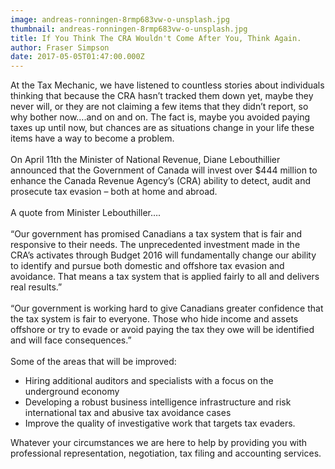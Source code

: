 ```yaml
---
image: andreas-ronningen-8rmp683vw-o-unsplash.jpg
thumbnail: andreas-ronningen-8rmp683vw-o-unsplash.jpg
title: If You Think The CRA Wouldn't Come After You, Think Again.
author: Fraser Simpson
date: 2017-05-05T01:47:00.000Z
---
```

At the Tax Mechanic, we have listened to countless stories about individuals thinking that because the CRA hasn’t tracked them down yet, maybe they never will, or they are not claiming a few items that they didn’t report, so why bother now….and on and on. The fact is, maybe you avoided paying taxes up until now, but chances are as situations change in your life these items have a way to become a problem.\
\
On April 11th the Minister of National Revenue, Diane Lebouthillier announced that the Government of Canada will invest over $444 million to enhance the Canada Revenue Agency’s (CRA) ability to detect, audit and prosecute tax evasion – both at home and abroad.\
\
A quote from Minister Lebouthiller….\
\
“Our government has promised Canadians a tax system that is fair and responsive to their needs. The unprecedented investment made in the CRA’s activates through Budget 2016 will fundamentally change our ability to identify and pursue both domestic and offshore tax evasion and avoidance. That means a tax system that is applied fairly to all and delivers real results.”\
\
“Our government is working hard to give Canadians greater confidence that the tax system is fair to everyone. Those who hide income and assets offshore or try to evade or avoid paying the tax they owe will be identified and will face consequences.”\
\
Some of the areas that will be improved:

* Hiring additional auditors and specialists with a focus on the underground economy
* Developing a robust business intelligence infrastructure and risk international tax and abusive tax avoidance cases
* Improve the quality of investigative work that targets tax evaders.

Whatever your circumstances we are here to help by providing you with professional representation, negotiation, tax filing and accounting services.